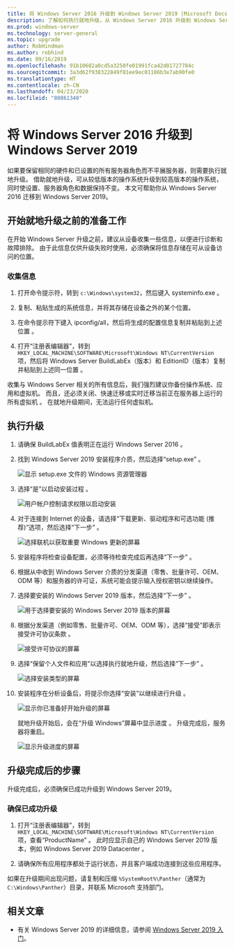```yaml
---
title: 将 Windows Server 2016 升级到 Windows Server 2019 |Microsoft Docs
description: 了解如何执行就地升级，从 Windows Server 2016 升级到 Windows Server 2019。
ms.prod: windows-server
ms.technology: server-general
ms.topic: upgrade
author: RobHindman
ms.author: robhind
ms.date: 09/16/2019
ms.openlocfilehash: 91b10602a0cd5a3250fe01991fca42d01727784c
ms.sourcegitcommit: 3a3d62f938322849f81ee9ec01186b3e7ab90fe0
ms.translationtype: HT
ms.contentlocale: zh-CN
ms.lasthandoff: 04/23/2020
ms.locfileid: "80861340"
---
```

# <a name="upgrade-windows-server-2016-to-windows-server-2019"></a>将 Windows Server 2016 升级到 Windows Server 2019

如果要保留相同的硬件和已设置的所有服务器角色而不平展服务器，则需要执行就地升级。 借助就地升级，可从较低版本的操作系统升级到较高版本的操作系统，同时使设置、服务器角色和数据保持不变。 本文可帮助你从 Windows Server 2016 迁移到 Windows Server 2019。

## <a name="before-you-begin-your-in-place-upgrade"></a>开始就地升级之前的准备工作

在开始 Windows Server 升级之前，建议从设备收集一些信息，以便进行诊断和故障排除。 由于此信息仅供升级失败时使用，必须确保将信息存储在可从设备访问的位置。

### <a name="to-collect-your-info"></a>收集信息

1. 打开命令提示符，转到 `c:\Windows\system32`，然后键入 systeminfo.exe  。

2. 复制、粘贴生成的系统信息，并将其存储在设备之外的某个位置。

3. 在命令提示符下键入 ipconfig/all，然后将生成的配置信息复制并粘贴到上述位置  。

4. 打开“注册表编辑器”，转到 `HKEY_LOCAL_MACHINE\SOFTWARE\Microsoft\Windows NT\CurrentVersion` 项，然后将 Windows Server BuildLabEx（版本）和 EditionID（版本）复制并粘贴到上述同一位置   。

收集与 Windows Server 相关的所有信息后，我们强烈建议你备份操作系统、应用和虚拟机。 而且，还必须关闭、快速迁移或实时迁移当前正在服务器上运行的所有虚拟机    。 在就地升级期间，无法运行任何虚拟机。

## <a name="to-perform-the-upgrade"></a>执行升级

1. 请确保 BuildLabEx 值表明正在运行 Windows Server 2016  。

2. 找到 Windows Server 2019 安装程序介质，然后选择“setup.exe”  。

    ![显示 setup.exe 文件的 Windows 资源管理器](media/upgrade-2016-2019/setup-2019.png)

3. 选择“是”以启动安装过程  。

    ![用户帐户控制请求权限以启动安装](media/upgrade-2016-2019/start-setup-uac-box.png)

4. 对于连接到 Internet 的设备，请选择“下载更新、驱动程序和可选功能 (推荐)”选项，然后选择“下一步”   。

    ![选择联机以获取重要 Windows 更新的屏幕](media/upgrade-2016-2019/online-updates-win-setup.png)

5. 安装程序将检查设备配置，必须等待检查完成后再选择“下一步”  。

6. 根据从中收到 Windows Server 介质的分发渠道（零售、批量许可、OEM、ODM 等）和服务器的许可证，系统可能会提示输入授权密钥以继续操作。

7. 选择要安装的 Windows Server 2019 版本，然后选择“下一步”  。

    ![用于选择要安装的 Windows Server 2019 版本的屏幕](media/upgrade-2016-2019/select-os-edition.png)

8. 根据分发渠道（例如零售、批量许可、OEM、ODM 等），选择“接受”即表示接受许可协议条款  。

    ![接受许可协议的屏幕](media/upgrade-2016-2019/license-terms.png)

9. 选择“保留个人文件和应用”以选择执行就地升级，然后选择“下一步”   。

    ![选择安装类型的屏幕](media/upgrade-2016-2019/choose-install-upgrade.png)

10. 安装程序在分析设备后，将提示你选择“安装”以继续进行升级  。

    ![显示你已准备好开始升级的屏幕](media/upgrade-2016-2019/ready-to-install.png)

    就地升级开始后，会在“升级 Windows”屏幕中显示进度  。 升级完成后，服务器将重启。

    ![显示升级进度的屏幕](media/upgrade-2016-2019/upgrading-windows-with-progress.png)

## <a name="after-your-upgrade-is-done"></a>升级完成后的步骤

升级完成后，必须确保已成功升级到 Windows Server 2019。

### <a name="to-make-sure-your-upgrade-was-successful"></a>确保已成功升级

1. 打开“注册表编辑器”，转到 `HKEY_LOCAL_MACHINE\SOFTWARE\Microsoft\Windows NT\CurrentVersion` 项，查看“ProductName”  。 此时应显示自己的 Windows Server 2019 版本，例如 Windows Server 2019 Datacenter  。

2. 请确保所有应用程序都处于运行状态，并且客户端成功连接到这些应用程序。

如果在升级期间出现问题，请复制和压缩 `%SystemRoot%\Panther`（通常为 `C:\Windows\Panther`）目录，并联系 Microsoft 支持部门。

## <a name="related-articles"></a>相关文章

- 有关 Windows Server 2019 的详细信息，请参阅 [Windows Server 2019 入门](https://docs.microsoft.com/windows-server/get-started-19/get-started-19)。
